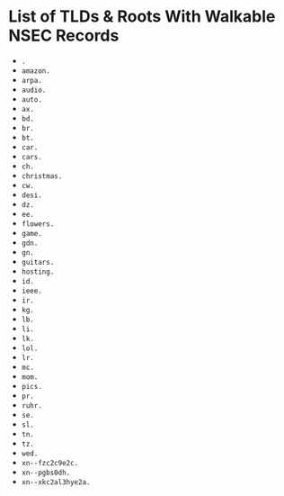 # List of TLDs & Roots With Walkable NSEC Records

* `.`
* `amazon.`
* `arpa.`
* `audio.`
* `auto.`
* `ax.`
* `bd.`
* `br.`
* `bt.`
* `car.`
* `cars.`
* `ch.`
* `christmas.`
* `cw.`
* `desi.`
* `dz.`
* `ee.`
* `flowers.`
* `game.`
* `gdn.`
* `gn.`
* `guitars.`
* `hosting.`
* `id.`
* `ieee.`
* `ir.`
* `kg.`
* `lb.`
* `li.`
* `lk.`
* `lol.`
* `lr.`
* `mc.`
* `mom.`
* `pics.`
* `pr.`
* `ruhr.`
* `se.`
* `sl.`
* `tn.`
* `tz.`
* `wed.`
* `xn--fzc2c9e2c.`
* `xn--pgbs0dh.`
* `xn--xkc2al3hye2a.`
